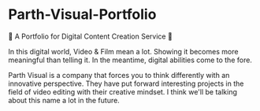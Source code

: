 # Parth-Visual-Portfolio
📸 A Portfolio for Digital Content Creation Service  🎥

 In this digital world, Video & Film mean a lot. Showing it becomes more meaningful than telling it. In the meantime, digital abilities come to the fore. 
 
 
 Parth Visual is a company that forces you to think differently with an innovative perspective. They have put forward interesting projects in the field of video editing with their creative mindset. I think we'll be talking about this name a lot in the future. 


